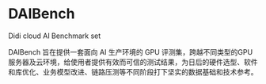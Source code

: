 # DAIBench

Didi cloud AI Benchmark set

DAIBench 旨在提供一套面向 AI 生产环境的 GPU 评测集，跨越不同类型的GPU服务器及云环境，给使用者提供有效而可信的测试结果，为日后的硬件选型、软件和库优化、业务模型改进、链路压测等不同阶段打下坚实的数据基础和技术参考。